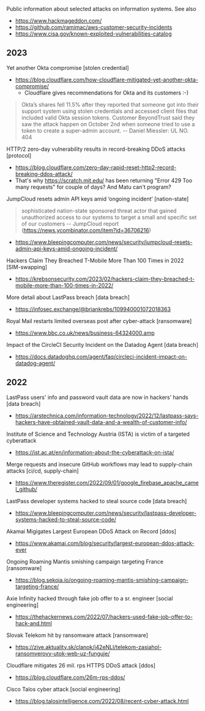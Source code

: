 Public information about selected attacks on information systems. See also

* https://www.hackmageddon.com/
* https://github.com/ramimac/aws-customer-security-incidents
* https://www.cisa.gov/known-exploited-vulnerabilities-catalog

## 2023

Yet another Okta compromise [stolen credential]

* https://blog.cloudflare.com/how-cloudflare-mitigated-yet-another-okta-compromise/
    * Cloudflare gives recommendations for Okta and its customers :-)

> Okta’s shares fell 11.5% after they reported that someone got into their support system using stolen credentials and accessed client files that included valid Okta session tokens. Customer BeyondTrust said they saw the attack happen on October 2nd when someone tried to use a token to create a super-admin account. -- Daniel Miessler: UL NO. 404

HTTP/2 zero-day vulnerability results in record-breaking DDoS attacks [protocol]

* https://blog.cloudflare.com/zero-day-rapid-reset-http2-record-breaking-ddos-attack/
* That's why https://scratch.mit.edu/ has been returning "Error 429 Too many requests" for couple of days? And Matu can't program? 

JumpCloud resets admin API keys amid ‘ongoing incident’ [nation-state]

> sophisticated nation-state sponsored threat actor that gained unauthorized access to our systems to target a small and specific set of our customers -- JumpCloud report (https://news.ycombinator.com/item?id=36706216)

* https://www.bleepingcomputer.com/news/security/jumpcloud-resets-admin-api-keys-amid-ongoing-incident/

Hackers Claim They Breached T-Mobile More Than 100 Times in 2022 [SIM-swapping]

* https://krebsonsecurity.com/2023/02/hackers-claim-they-breached-t-mobile-more-than-100-times-in-2022/

More detail about LastPass breach [data breach]

* https://infosec.exchange/@briankrebs/109940001072018363

Royal Mail restarts limited overseas post after cyber-attack [ransomware]

* https://www.bbc.co.uk/news/business-64324000.amp

Impact of the CircleCI Security Incident on the Datadog Agent [data breach]

* https://docs.datadoghq.com/agent/faq/circleci-incident-impact-on-datadog-agent/

## 2022

LastPass users' info and password vault data are now in hackers’ hands [data breach]

* https://arstechnica.com/information-technology/2022/12/lastpass-says-hackers-have-obtained-vault-data-and-a-wealth-of-customer-info/

Institute of Science and Technology Austria (ISTA) is victim of a targeted cyberattack

* https://ist.ac.at/en/information-about-the-cyberattack-on-ista/

Merge requests and insecure GitHub workflows may lead to supply-chain attacks [ci/cd, supply-chain]

* https://www.theregister.com/2022/09/01/google_firebase_apache_camel_github/

LastPass developer systems hacked to steal source code [data breach]

* https://www.bleepingcomputer.com/news/security/lastpass-developer-systems-hacked-to-steal-source-code/

Akamai Migigates Largest European DDoS Attack on Record [ddos]

* https://www.akamai.com/blog/security/largest-european-ddos-attack-ever

Ongoing Roaming Mantis smishing campaign targeting France [ransomware]

* https://blog.sekoia.io/ongoing-roaming-mantis-smishing-campaign-targeting-france/

Axie Infinity hacked through fake job offer to a sr. engineer [social engineering]

* https://thehackernews.com/2022/07/hackers-used-fake-job-offer-to-hack-and.html

Slovak Telekom hit by ransomware attack [ransomware]

* https://zive.aktuality.sk/clanok/j42eNLl/telekom-zasiahol-ransomverovy-utok-web-uz-funguje/

Cloudflare mitigates 26 mil. rps HTTPS DDoS attack [ddos]

* https://blog.cloudflare.com/26m-rps-ddos/

Cisco Talos cyber attack [social engineering]

* https://blog.talosintelligence.com/2022/08/recent-cyber-attack.html
